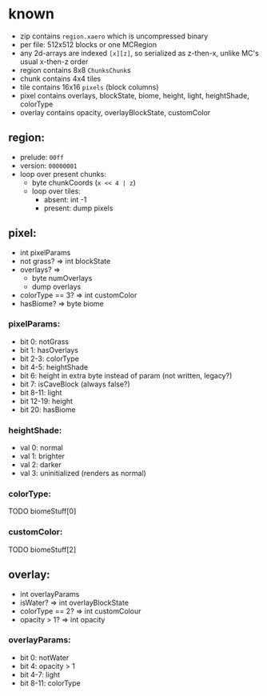 # known
- zip contains `region.xaero` which is uncompressed binary
- per file: 512x512 blocks or one MCRegion
- any 2d-arrays are indexed `[x][z]`, so serialized as z-then-x, unlike MC's usual x-then-z order
- region contains 8x8 `ChunksChunk`s
- chunk contains 4x4 tiles
- tile contains 16x16 `pixels` (block columns)
- pixel contains overlays, blockState, biome, height, light, heightShade, colorType
- overlay contains opacity, overlayBlockState, customColor

## region:
- prelude: `00ff`
- version: `00000001`
- loop over present chunks:
  - byte chunkCoords (`x << 4 | z`)
  - loop over tiles:
    - absent: int -1
    - present: dump pixels

## pixel:
- int pixelParams
- not grass? => int blockState
- overlays? =>
  - byte numOverlays
  - dump overlays
- colorType == 3? => int customColor
- hasBiome? => byte biome

### pixelParams:
- bit 0: notGrass
- bit 1: hasOverlays
- bit 2-3: colorType
- bit 4-5: heightShade
- bit 6: height in extra byte instead of param (not written, legacy?)
- bit 7: isCaveBlock (always false?)
- bit 8-11: light
- bit 12-19: height
- bit 20: hasBiome

### heightShade:
- val 0: normal
- val 1: brighter
- val 2: darker
- val 3: uninitialized (renders as normal)

### colorType:
TODO biomeStuff[0]

### customColor:
TODO biomeStuff[2]

## overlay:
- int overlayParams
- isWater? => int overlayBlockState
- colorType == 2? => int customColour
- opacity > 1? => int opacity

### overlayParams:
- bit 0: notWater
- bit 4: opacity > 1
- bit 4-7: light
- bit 8-11: colorType
